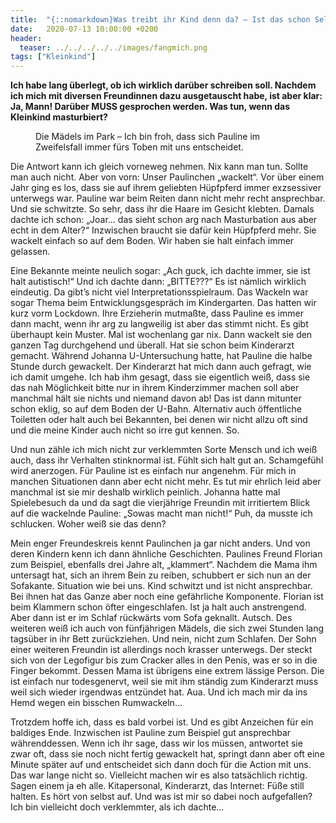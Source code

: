 ```yaml
---
title:  "{::nomarkdown}Was treibt ihr Kind denn da? – Ist das schon Selbstbefriedigung?{:/}"
date:   2020-07-13 10:00:00 +0200
header:
  teaser: ../../../../../images/fangmich.png
tags: ["Kleinkind"]
---
```


**Ich habe lang überlegt, ob ich wirklich darüber schreiben soll. Nachdem ich mich mit diversen Freundinnen dazu ausgetauscht habe, ist aber klar: Ja, Mann! Darüber MUSS gesprochen werden. Was tun, wenn das Kleinkind masturbiert?**

<figure>
  <img src="../../../../../images/fangmich.png" alt="">
  <figcaption>Die Mädels im Park – Ich bin froh, dass sich Pauline im Zweifelsfall immer fürs Toben mit uns entscheidet. </figcaption>
</figure>

Die Antwort kann ich gleich vorneweg nehmen. Nix kann man tun. Sollte man auch nicht. Aber von vorn: Unser Paulinchen „wackelt“. Vor über einem Jahr ging es los, dass sie auf ihrem geliebten Hüpfpferd immer exzsessiver unterwegs war. Pauline war beim Reiten dann nicht mehr recht ansprechbar. Und sie schwitzte. So sehr, dass ihr die Haare im Gesicht klebten. Damals dachte ich schon: „Joar… das sieht schon arg nach Masturbation aus aber echt in dem Alter?“ Inzwischen braucht sie dafür kein Hüpfpferd mehr. Sie wackelt einfach so auf dem Boden. Wir haben sie halt einfach immer gelassen. 

Eine Bekannte meinte neulich sogar: „Ach guck, ich dachte immer, sie ist halt autistisch!“ Und ich dachte dann: „BITTE???“ Es ist nämlich wirklich eindeutig. Da gibt’s nicht viel Interpretationsspielraum. Das Wackeln war sogar Thema beim Entwicklungsgespräch im Kindergarten. Das hatten wir kurz vorm Lockdown. Ihre Erzieherin mutmaßte, dass Pauline es immer dann macht, wenn ihr arg zu langweilig ist aber das stimmt nicht. Es gibt überhaupt kein Muster. Mal ist wochenlang gar nix. Dann wackelt sie den ganzen Tag durchgehend und überall. Hat sie schon beim Kinderarzt gemacht. Während Johanna U-Untersuchung hatte, hat Pauline die halbe Stunde durch gewackelt. Der Kinderarzt hat mich dann auch gefragt, wie ich damit umgehe. Ich hab ihm gesagt, dass sie eigentlich weiß, dass sie das nah Möglichkeit bitte nur in ihrem Kinderzimmer machen soll aber manchmal hält sie nichts und niemand davon ab! Das ist dann mitunter schon eklig, so auf dem Boden der U-Bahn. Alternativ auch öffentliche Toiletten oder halt auch bei Bekannten, bei denen wir nicht allzu oft sind und die meine Kinder auch nicht so irre gut kennen. So.

Und nun zähle ich mich nicht zur verklemmten Sorte Mensch und ich weiß auch, dass ihr Verhalten stinknormal ist. Fühlt sich halt gut an. Schamgefühl wird anerzogen. Für Pauline ist es einfach nur angenehm. Für mich in manchen Situationen dann aber echt nicht mehr. Es tut mir ehrlich leid aber manchmal ist sie mir deshalb wirklich peinlich. Johanna hatte mal Spielebesuch da und da sagt die vierjährige Freundin mit irritiertem Blick auf die wackelnde Pauline: „Sowas macht man nicht!“ Puh, da musste ich schlucken. Woher weiß sie das denn?

Mein enger Freundeskreis kennt Paulinchen ja gar nicht anders. Und von deren Kindern kenn ich dann ähnliche Geschichten. Paulines Freund Florian zum Beispiel, ebenfalls drei Jahre alt, „klammert“. Nachdem die Mama ihm untersagt hat, sich an ihrem Bein zu reiben, schubbert er sich nun an der Sofakante. Situation wie bei uns. Kind schwitzt und ist nicht ansprechbar. Bei ihnen hat das Ganze aber noch eine gefährliche Komponente. Florian ist beim Klammern schon öfter eingeschlafen. Ist ja halt auch anstrengend. Aber dann ist er im Schlaf rückwärts vom Sofa geknallt. Autsch. Des weiteren weiß ich auch von fünfjährigen Mädels, die sich zwei Stunden lang tagsüber in ihr Bett zurückziehen. Und nein, nicht zum Schlafen. Der Sohn einer weiteren Freundin ist allerdings noch krasser unterwegs. Der steckt sich von der Legofigur bis zum Cracker alles in den Penis, was er so in die Finger bekommt. Dessen Mama ist übrigens eine extrem lässige Person. Die ist einfach nur todesgenervt, weil sie mit ihm ständig zum Kinderarzt muss weil sich wieder irgendwas entzündet hat. Aua. Und ich mach mir da ins Hemd wegen ein bisschen Rumwackeln… 

Trotzdem hoffe ich, dass es bald vorbei ist. Und es gibt Anzeichen für ein baldiges Ende. Inzwischen ist Pauline zum Beispiel gut ansprechbar währenddessen. Wenn ich ihr sage, dass wir los müssen, antwortet sie zwar oft, dass sie noch nicht fertig gewackelt hat, springt dann aber oft eine Minute später auf und entscheidet sich dann doch für die Action mit uns. Das war lange nicht so. Vielleicht machen wir es also tatsächlich richtig. Sagen einem ja eh alle. Kitapersonal, Kinderarzt, das Internet: Füße still halten. Es hört von selbst auf. Und was ist mir so dabei noch aufgefallen? Ich bin vielleicht doch verklemmter, als ich dachte…







  












 






 





  


  






					 


 
 








